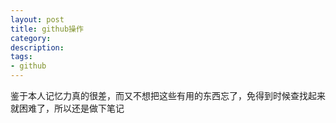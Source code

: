 ```yaml
---
layout: post
title: github操作
category: 
description: 
tags:
- github
---
```

  
鉴于本人记忆力真的很差，而又不想把这些有用的东西忘了，免得到时候查找起来就困难了，所以还是做下笔记



